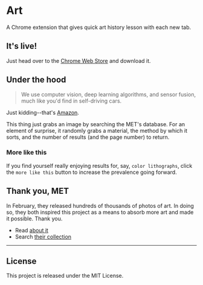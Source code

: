 # Art
A Chrome extension that gives quick art history lesson with each new tab.

## It's live!
Just head over to the [Chrome Web Store](https://developer.chrome.com/webstore/publish) and download it.

## Under the hood
> We use computer vision, deep learning algorithms, and sensor fusion, much like you'd find in self-driving cars.

Just kidding--that's [Amazon](https://www.amazon.com/b?node=16008589011).

 This thing just grabs an image by searching the MET's database. For an element of surprise, it randomly grabs a material, the method by which it sorts, and the number of results (and the page number) to return.

### More like this
If you find yourself really enjoying results for, say, `color lithographs`, click the `more like this` button to increase the prevalence going forward.

## Thank you, MET
In February, they released hundreds of thousands of photos of art. In doing so, they both inspired this project as a means to absorb more art and made it possible. Thank you.  
 - Read [about it](https://www.nytimes.com/2017/02/07/arts/design/met-museum-makes-375000-images-available-for-free.html?_r=0)
 - Search [their collection](http://www.metmuseum.org/art/collection#!?perPage=20&showOnly=withImage%7Copenaccess&sortBy=Relevance&sortOrder=asc&offset=0&pageSize=0)

---
## License
This project is released under the MIT License.
